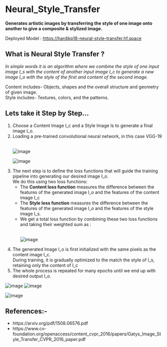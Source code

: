 # Neural_Style_Transfer
**Generates artistic images by transferring the style of one image onto another to give a composite &amp; stylized image.**

Deployed Model : https://hardikp18-neural-style-transfer.hf.space

## What is Neural Style Transfer ?
_In simple words it is an algorithm where we combine the style of one input image I_s with the content of another input image I_c to generate a new image
I_o with the style of the first and content of the second image._

Content includes- Objects, shapes and the overall structure and geometry of given image.<br>
Style includes- Textures, colors, and the patterns.

## Lets take it Step by Step...
<ol>
<li> Choose a Content Image I_c and a Style Image Is to generate a final image I_o. </li>
<li> Loading a pre-trained convolutional neural network, in this case VGG-19</li><br>
  
![image](https://github.com/hardikp18/Neural_Style_Transfer/assets/119840673/d26b9781-69c9-4216-87c3-b2a6552a59b0)

![image](https://github.com/hardikp18/Neural_Style_Transfer/assets/119840673/fa51dd99-3aa0-4f53-a6df-bbd2437db7d1) <br>
<li> The next step is to define the loss functions that will guide the training pipeline into generating our desired image I_o. <br> We do this using two loss functions: <br>
<ul>
  <li> The <b>Content loss function</b> measures the difference between the features of the generated image I_o and the features of the content image I_c</li>
  <li> The <b>Style loss function</b> measures the difference between the features of the generated image I_o and the features of the style image I_s. </li>
  <li>We get a total loss function by combining these two loss functions and taking their weighted sum as :</li><br>
  
  ![image](https://github.com/hardikp18/Neural_Style_Transfer/assets/119840673/8de5afcc-4f4e-4c04-8599-19a3a74a77cb)  
</ul>
</li>
<li>The generated Image I_o is first initialized with the same pixels as the content image I_c. <br> During training, it is gradually optimized to the match the style of I_s, retaining only the content of I_c</li>
<li>The whole process is repeated for many epochs until we end up with desired output I_o.</li>
</ol>


![image](https://github.com/hardikp18/Neural_Style_Transfer/assets/119840673/a8bf75cd-0685-43c3-b6ec-ff6c1adbd28b) ![image](https://github.com/hardikp18/Neural_Style_Transfer/assets/119840673/12784c12-bca3-4e9e-aa47-300cc156b6eb) 

![image](https://github.com/hardikp18/Neural_Style_Transfer/assets/119840673/92d862c3-52fb-404c-8521-bf239f5e68f5)


## References:-
<ul>
  <li>https://arxiv.org/pdf/1508.06576.pdf</li>
  <li>https://www.cv-foundation.org/openaccess/content_cvpr_2016/papers/Gatys_Image_Style_Transfer_CVPR_2016_paper.pdf</li>
</ul>
 




